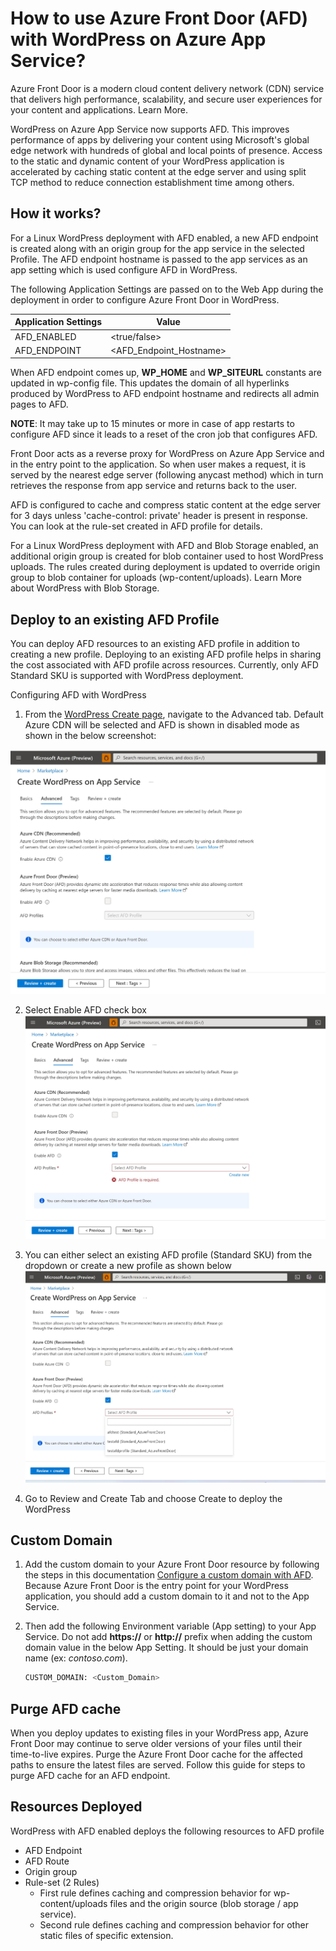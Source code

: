 # How to use Azure Front Door (AFD) with WordPress on Azure App Service?

Azure Front Door is a modern cloud content delivery network (CDN) service that delivers high performance, scalability, and secure user experiences for your content and applications. Learn More.

WordPress on Azure App Service now supports AFD. This improves performance of apps by delivering your content using Microsoft's global edge network with hundreds of global and local points of presence. Access to the static and dynamic content of your WordPress application is accelerated by caching static content at the edge server and using split TCP method to reduce connection establishment time among others.

## How it works?

For a Linux WordPress deployment with AFD enabled, a new AFD endpoint is created along with an origin group for the app service in the selected Profile. The AFD endpoint hostname is passed to the app services as an app setting which is used configure AFD in WordPress.

The following Application Settings are passed on to the Web App during the deployment in order to configure Azure Front Door in WordPress.  

|Application Settings | Value |
|---------------------|-------|
|AFD_ENABLED | <true/false>     |
|AFD_ENDPOINT | <AFD_Endpoint_Hostname>   |


When AFD endpoint comes up, **WP_HOME** and **WP_SITEURL** constants are updated in wp-config file. This updates the domain of all hyperlinks produced by WordPress to AFD endpoint hostname and redirects all admin pages to AFD.

**NOTE**: It may take up to 15 minutes or more in case of app restarts to configure AFD since it leads to a reset of the cron job that configures AFD.

Front Door acts as a reverse proxy for WordPress on Azure App Service and in the entry point to the application. So when user makes a request, it is served by the nearest edge server (following anycast method) which in turn retrieves the response from app service and returns back to the user.

AFD is configured to cache and compress static content at the edge server for 3 days unless 'cache-control: private' header is present in response. You can look at the rule-set created in AFD profile for details.

For a Linux WordPress deployment with AFD and Blob Storage enabled, an additional origin group is created for blob container used to host WordPress uploads. The rules created during deployment is updated to override origin group to blob container for uploads (wp-content/uploads). Learn More about WordPress with Blob Storage.

## Deploy to an existing AFD Profile

You can deploy AFD resources to an existing AFD profile in addition to creating a new profile. Deploying to an existing AFD profile helps in sharing the cost associated with AFD profile across resources. Currently, only AFD Standard SKU is supported with WordPress deployment.

Configuring AFD with WordPress

1. From the [WordPress Create page](https://ms.portal.azure.com/#create/WordPress.WordPress), navigate to the Advanced tab. Default Azure CDN will be selected and AFD is shown in disabled mode as shown in the below screenshot:

![Advanced Tab](./media/WP-Advancedtab.jpg)

2. Select Enable AFD check box
![AFD Checkbox](./media/WP-EnableAFD.jpg)

3. You can either select an existing AFD profile (Standard SKU) from the dropdown or create a new profile as shown below
![AFD profiles](./media/WP-AFDProfiles.jpg)

4. Go to Review and Create Tab and choose Create to deploy the WordPress

## Custom Domain
1. Add the custom domain to your Azure Front Door resource by following the steps in this documentation [Configure a custom domain with AFD](https://learn.microsoft.com/en-us/azure/frontdoor/standard-premium/how-to-add-custom-domain). Because Azure Front Door is the entry point for your WordPress application, you should add a custom domain to it and not to the App Service.
2. Then add the following Environment variable (App setting) to your App Service. Do not add **https://** or **http://** prefix when adding the custom domain value in the below App Setting. It should be just your domain name (ex: _contoso.com_).

    ```bash
    CUSTOM_DOMAIN: <Custom_Domain> 
    ```

## Purge AFD cache
When you deploy updates to existing files in your WordPress app, Azure Front Door may continue to serve older versions of your files until their time-to-live expires. Purge the Azure Front Door cache for the affected paths to ensure the latest files are served. Follow this guide for steps to purge AFD cache for an AFD endpoint.

## Resources Deployed
WordPress with AFD enabled deploys the following resources to AFD profile
- AFD Endpoint
- AFD Route
- Origin group
- Rule-set (2 Rules)
    - First rule defines caching and compression behavior for wp-content/uploads files and the origin source (blob storage / app service).
    - Second rule defines caching and compression behavior for other static files of specific extension.
